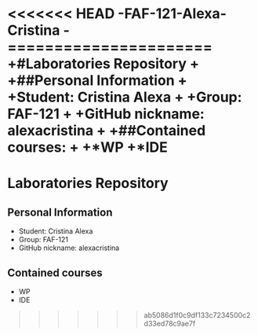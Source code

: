 <<<<<<< HEAD
-FAF-121-Alexa-Cristina
-======================
+#Laboratories Repository
+
+##Personal Information
+
+**Student:** Cristina Alexa
+
+**Group:** FAF-121
+
+**GitHub nickname:** alexacristina
+
+##Contained courses:
+
+*WP
+*IDE
=======
Laboratories Repository
=======================

Personal Information
--------------------

+ Student: Cristina Alexa
+ Group: FAF-121
+ GitHub nickname: alexacristina

Contained courses
-----------------

+ WP
+ IDE
>>>>>>> ab5086d1f0c9df133c7234500c2d33ed78c9ae7f
